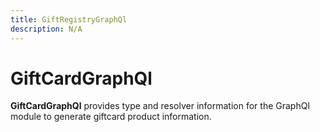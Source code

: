 ```yaml
---
title: GiftRegistryGraphQl
description: N/A
---
```


# GiftCardGraphQl

**GiftCardGraphQl** provides type and resolver information for the GraphQl module
to generate giftcard product information.
